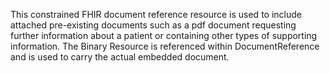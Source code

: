 This constrained FHIR document reference resource is used to include attached pre-existing documents such as a pdf document requesting further information about a patient or containing other types of supporting information. The Binary Resource is referenced within DocumentReference and is used to carry the actual embedded document.